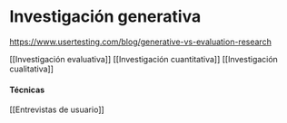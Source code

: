 # Investigación generativa

https://www.usertesting.com/blog/generative-vs-evaluation-research

[[Investigación evaluativa]]
[[Investigación cuantitativa]]
[[Investigación cualitativa]]

#### Técnicas

[[Entrevistas de usuario]]
